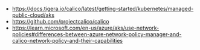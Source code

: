 - https://docs.tigera.io/calico/latest/getting-started/kubernetes/managed-public-cloud/aks
- https://github.com/projectcalico/calico
- https://learn.microsoft.com/en-us/azure/aks/use-network-policies#differences-between-azure-network-policy-manager-and-calico-network-policy-and-their-capabilities
